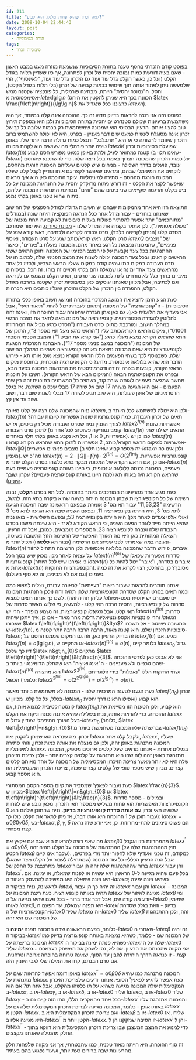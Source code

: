 ```yaml
---
id: 211
title: "למה זכרון שהוא פחות מלגלג הוא קבוע?"
date: 2009-10-04 22:44:43
layout: post
categories: 
  - תורת הסיבוכיות
tags: 
  - סיבוכיות זכרון
---
```

ב<a href="http://www.gadial.net/?p=204">פוסט קודם</a> הזכרתי בחטף טענה ב<a href="http://he.wikipedia.org/wiki/%D7%A1%D7%99%D7%91%D7%95%D7%9B%D7%99%D7%95%D7%AA">תורת הסיבוכיות</a> שנשמעת מוזרה מעט במבט ראשון - שאם בעיה דורשת כמות נמוכה יחסית של זכרון לפתרונה, אך כזו שעדיין תלויה בגודל הקלט (ועל כן, כאשר הקלט גדל עוד ועוד גם הזכרון גדל עוד ועוד, "לאינסוף"), הרי שלמעשה ניתן לפתור אותה תוך שימוש בכמות קבועה של זכרון (בלי תלות בגודל הקלט), וחסל. ה"נמוכה יחסית" הייתה, מבחינה פורמלית, כל פונקציה שקטנה ממש אסימפטוטית מ-$latex \lg\lg n$ (הכוונה בכך היא שניתן להקטין את היחס $latex \frac{f\left(n\right)}{\lg\lg n}$ כרצוננו ככל שנגדיל את $latex n$).

בפוסט הזה אני רוצה להראות בדיוק מדוע זה כך. ההוכחה אינה קלה במיוחד, אך היא משתמשת ברעיונות שכולם סטנדרטיים יחסית בתורת הסיבוכיות ולכן היא מספקת תירוץ טוב להציג אותם. הרעיון הבסיסי הוא שמכונה שמשתמשת רק בכמות עלובה כל כך של זכרון אינה מסוגלת לעשות כמעט שום דבר מעניין - בפרט, היא לא יכולה להשתמש ברוב הזכרון שעומד לרשותה כי אז היא "תתבלבל" ותנצל כמות גדולה הרבה יותר שלו. באופן טיפה יותר פורמלי מה שעושים הוא לקחת מכונה $latex M$ שפועלת בסיבוכיות זכרון $latex f\left(n\right)$ קטנה כמתואר לעיל, ולתת באופן כמעט מפורש חסם קבוע (שאינו תלוי ב-$latex n$) על כמות הזכרון שהמכונה תצרוך באמת בכל ריצה שלה. כדי להשתכנע שהחסם עובד, פועלים בדרך השלילה - מניחים שיש קלטים שעליהם המכונה חורגת מהחסם, לוקחים את המינימלי שבהם, ומראים שאפשר לקצר גם אותו ועדיין לקבל קלט שעליו המכונה חורגת מהחסם - סתירה למינימליות. עיקר החוכמה כאן היא איך מראים שאפשר לקצר את הקלט - זה דורש ניתוח מדוקדק יחסית של התנהגות המכונה על כל ביט בקלט והדגמה שקיימים שני ביטים שהם "זהים" מבחינת התנהגות המכונה עליהם, ניתוח שהוא טכני באופן בלתי נמנע.

התוצאה הזו היא אחד מהמקומות שבהם יש חשיבות גדולה למודל הספציפי של החישוב שאנחנו בוחרים - עבור מודל אחר ככל הנראה הפונקציה היתה שונה (במודלים "מתוחכמים" יותר אפשר להסתיר פעולות בעלות סיבוכיות לא קבועה תחת מעטה של "פעולה אטומית"). לכן אתאר בקצרה את המודל שלנו - <a href="http://he.wikipedia.org/wiki/%D7%9E%D7%9B%D7%95%D7%A0%D7%AA_%D7%98%D7%99%D7%95%D7%A8%D7%99%D7%A0%D7%92">מכונת טיורינג</a> היא יצור שמורכב מסרט קלט (הניתן לקריאה בלבד), סרט עבודה לקריאה ולכתיבה, ראש קורא שנע על סרט הקלט, ראש קורא/כותב שנע על סרט העבודה, ואוסף $latex Q$ של "מצבים פנימיים", שהמכונה נמצאת כל רגע באחד מהם. המכונה פועלת ב"צעדים", כאשר ההתנהגות בכל צעד נקבעת על פי המצב הפנימי של המכונה ותוכן התאים ששני הראשים קוראים; ובכל צעד המכונה יכולה לשנות את המצב הפנימי שלה, לכתוב תו על סרט העבודה במקום התו שהיה קודם במקום שעליו הראש הצביע, ולהזיז כל אחד מהראשים צעד אחד ימינה או שמאלה (הם בלתי תלויים זה בזה). זה הכל. בניסוחים נאיביים בדרך כלל לא טורחים לתת למכונה שני סרטים, וסרט הקלט משמש גם לקריאה וגם לכתיבה; אבל מכיוון שאנחנו עוסקים כאן בסיבוכיות זכרון שקטנה בהרבה מגודל הקלט, ההפרדה בין הזכרון של הקלט והזכרון שעליו כותבים היא הכרחית.

כעת הגיע הזמן להציג את המושג המרכזי בהוכחה (ומושג חשוב באופן כללי בתורת הסיבוכיות) - ה"קונפיגורציה" של המכונה (תרגום לעברית יכול להיות "תיאור רגעי", אבל אני מעדיף את הלועזית כאן). גם כאן אתן הגדרה שתפורה עבור ההוכחה הזו, ואינה זהה לחלוטין להגדרה הסטנדרטית. קונפיגורציה של מכונה באה לתאר את מצבה הרגעי במהלך חישוב, ומורכבת מתוכן סרט העבודה ("הסרט כרגע מכיל את המחרוזת 01001"), מיקום הראש הקורא/כותב עליו ("הראש כרגע מעל תא מספר 3"), התוכן של התא שהראש הקורא נמצא מעליו כרגע ("אני קורא את הביט 1") והמצב הפנימי הנוכחי של המכונה ("המכונה במצב פנימי מספר 17"). האבחנה המרכזית הנוגעת לקונפיגורציות היא שאם המכונה נמצאת באותה קונפיגורציה פעמיים במהלך החישוב שלה, כשבנוסף לכך בשתי הפעמים הללו הראש הקורא נמצא מעל אותו תא - פירוש הדבר הוא שהיא בלולאה אינסופית. מדוע? כי הקונפיגורציה הנוכחית, בתוספת מיקום הראש הקורא, קובעות בצורה יחידה ודטרמיניסטית את התנהגות המכונה בצעד הבא, ובפרט את הקונפיגורציה הבאה (והמיקום הבא של הראש הקורא). חשבו על תוכנית מחשב שמגיעה פעמיים לאותה שורת קוד, כשמצב כל המשתנים בתוכנית זהה בין שתי הפעמים - אם היא הגיעה משורה 17 שוב אל שורה 17 מבלי שכלום השתנה, אז בגלל הדטרמיניזם של אופן פעולתה, היא שוב תגיע לשורה 17 מבלי לשנות שום דבר, ושוב ושוב עד אין קץ.

נניח שהמכונה שלנו רצה על קלט מאורך $latex n$, ולכן היא יכולה להשתמש לכל היותר ב-$latex f\left(n\right)$ תאים של זכרון העבודה. כמה קונפיגורציות שונות אפשריות קיימות עבורה? לצורך העניין נניח שסרט העבודה מכיל רק ביטים, אז יש $latex 2^{f\left(n\right)}$ אפשרויות שונות לתוכן סרט העבודה (קומבינטוריקה פשוטה: לכל אחד מ-$latex f\left(n\right)$ התאים יש לנו שתי אפשרויות, 0 או 1, וכל תא נקבע באופן בלתי תלוי באחרים). כמו כן יש $latex f\left(n\right)$ אפשרויות למיקום הראש הקורא/כותב, 2 אפשרויות לתוכן התא שהראש הקורא קורא ו-$latex \left\|Q\right\|$מצבים פנימיים אפשריים (זה מספר קבוע שאינו תלוי ב-$latex n$ ולכן אינו כה מעניין). סה"כ יש $latex t\left(n\right)=2\cdot\left\|Q\right\|\cdot f\left(n\right)\cdot2^{f\left(n\right)}=O\left(2^{f\left(n\right)}\right)$ קונפיגורציות אפשריות. אם כן, אם הראש הקורא של המכונה מבקר בתא כלשהו בסרט הקלט יותר מ-$latex t\left(n\right)$ פעמיים, המכונה נכנסה ללולאה אינסופית, כי היינו באותה קונפיגורציה פעמיים בעת שהראש הקורא היה באותו תא (למה היינו באותה קונפיגורציה פעמיים? <a href="http://he.wikipedia.org/wiki/%D7%A2%D7%A7%D7%A8%D7%95%D7%9F_%D7%A9%D7%95%D7%91%D7%9A_%D7%94%D7%99%D7%95%D7%A0%D7%99%D7%9D">עקרון שובך היונים</a>).

כעת מגיע אחד מהרעיונות המורכבים ביותר בהוכחה. לכל תא בסרט <strong>הקלט</strong>, נבנה רשימה של כל הקונפיגורציות שבהן המכונה הייתה בשעה שהיא ביקרה בתא הזה. למשל, הרשימה "11,53,23" עבור תא מס' 3 אומרת שבפעם הראשונה שבה המכונה הגיעה לתא מס' 3, היא הייתה בקונפיגורציה 11, ובפעם השניה שבה היא הגיעה לתא מס' 3 (אולי אלפי צעדים לאחר מכן) היא הייתה בקונפיגורציה 53; ובפעם השלישית - בואו נניח שהיא הייתה מייד לאחר הפעם השניה, כי הראש הקורא לא זז - היא שינתה משהו בסרט העבודה שלה ועברה לקונפיגורציה 23. המספרים מומצאים, כמובן, אבל זה הרעיון. השאלה המהותית כאן היא מה האורך האפשרי של הרשימה הזו? התשובה פשוטה, ונעוצה במה שאמרתי לפני שנייה: אם הרשימה (עבור תא <strong>כלשהו</strong>) תכיל יותר מ-$latex t\left(n\right)$ איברים, פירוש הדבר שהמכונה בלולאה אינסופית ולכן הרשימה תתחיל לחזור על עצמה לאחר מכן. מכאן שיש בסך הכל $latex t\left(n\right)^{t\left(n\right)}$ סדרות אפשריות שכאלו של קונפיגורציות (כי אמרנו שיש לכל היותר $latex t\left(n\right)$ איברים בסדרה, ו"איבר" יכול להיות כל אחת מ-$latex t\left(n\right)$ הקונפיגורציות החוקיות). מסובך? כן, בהחלט; רצוי לקרוא את זה כמה פעמים (וגם אם לא מבינים, זה לא סוף העולם).

אנחנו חותרים להראות שעבור ריצות "בעייתיות" לכאורה עבורנו, נצליח למצוא כמה וכמה תאים בסרט הקלט שסדרת הקונפיגורציות שלהן תהיה זהה (ולכן התנהגות המכונה עליהן תהיה זהה). לשם כך אנחנו רוצים למצוא $latex n$-ים שעבורם יש יחסית מעט סדרות של קונפיגורציות, ויחסית הרבה תאי קלט - למעשה, פי שלוש מאשר סדרות של קונפיגורציות. זה נשמע מופרך - הרי יש $latex n$ תאי קלט, אבל $latex t\left(n\right)^{t\left(n\right)}$ סדרות; והרי פונקציות אקספוננציאליות גדלות מהר מאוד - אם כן, איך ייתכן שיהיה $latex n$ שעבורו $latex t\left(n\right)^{t\left(n\right)}&lt;n$? התשובה פשוטה - אל תשכחו ש-$latex f\left(n\right)$, סיבוכיות הזכרון שלנו, היא קטנה מאוד, הרבה הרבה הרבה יותר קטנה מ-$latex n$; זה בדיוק הרעיון כאן, וזה גם המקום שממנו החסם על $latex f\left(n\right)$ מגיע. אם $latex f\left(n\right)=o\left(\lg\lg n\right)$, אז מתקיים ש-$latex t\left(n\right)^{t\left(n\right)}=o\left(n\right)$, כלומר קיים $latex n_{0}$ גדול דיו כך שלכל $latex n&gt;n_{0}$ מתקיים $latex t\left(n\right)^{t\left(n\right)}&lt;\frac{n}{3}$. אני לא אכנס כאן לפרטי ההוכחה שהם טכניים ולא מעניינים - ה"אינטואיציה" היא שהחלק הדומיננטי ביותר ב-$latex t\left(n\right)^{t\left(n\right)}$ הוא מהצורה $latex 2^{2^{f\left(n\right)}}$, ושתי החזקות הללו "נאכלות" בידי הלוגריתם הכפול (כלומר: $latex 2^{2^{f\left(n\right)}}=o\left(2^{2^{\lg\lg n}}\right)=o\left(2^{\lg n}\right)=o\left(n\right)$).

כעת הגענו לטענה המרכזית שלנו - המכונה לא משתמשת ביותר מאשר $latex f\left(n_{0}\right)$ זכרון בכלל, על כל קלט. מכיוון ש-$latex n_{0}$ הוא קבוע (ואפילו הראינו דרך יחסית קונסטרוקטיבית למצוא אותו), גם $latex f\left(n_{0}\right)$ הוא קבוע, ולכן הטענה הזו מסיימת את ההוכחה. כדי להראות אותה, נניח בשלילה שהיא איננה נכונה וניקח את הקלט $latex x$ בעל האורך המינימלי שעדיין גדול מ-$latex n_{0}$ (כלומר, $latex \left\|x\right\|=n&gt;n_{0}$) שבריצתה עליו המכונה משתמשת ביותר מ-$latex f\left(n_{0}\right)$ זכרון. מה שנראה הוא שניתן להקטין את $latex x$ ולקבל קלט אחר, $latex x^{\prime}$, שעליו המכונה מתנהגת באופן זהה, ולכן גם מנצלת את אותה כמות זכרון, וזוהי סתירה למינימליות $latex x$. במילים אחרות - אנחנו מראים שעל קלטים ארוכים מספיק, המכונה מתנהגת באופן זהה לזה שבו היא מתנהגת על קלטים קצרים יותר - ולכן צריכת הזיכרון שלה היא לא יותר מאשר צריכת הזיכרון המקסימלית של המכונה על אחד מאותם קלטים קצרים. מכיוון שיש מספר סופי של קלטים קצרים שכזה, צריכת הזכרון המקסימלית הזו היא מספר קבוע.

כעת נעבור לפאנץ' שמסביר את קיום מספר הקסם המסתורי $latex \frac{n}{3}$. מכיוון ש-$latex \left\|x\right\|=n&gt;n_{0}$ אז $latex t\left(n\right)^{t\left(n\right)}&lt;\frac{n}{3}$. ובמילים - מספר סדרות הקונפיגורציות האפשריות הוא פחות משליש ממספר תאי הזכרון. מכאן נובע שיש לפחות שלושה תאי זכרון <strong>עם אותה סדרת קונפיגורציות בדיוק</strong>. נניח שהתוכן שלהם הוא 0 (עבור תוכן של 1 ההוכחה היא אותו דבר), אז ניתן לתאר את הקלט כולו כך: $latex x=\alpha0\beta0\gamma0\delta$, כש-$latex \alpha,\beta,\gamma,\delta$ הם פשוט סימונים לתת-מחרוזות. כן, אני יודע שזה נראה קצת מפחיד.

מה שאני רוצה להראות הוא שגם אם אקצץ את $latex \beta0$ מהמחרוזת הזו ואקבל $latex x^{\prime}=\alpha0\gamma0\delta$, ההתנהגות של המכונה על הקלט תהיה זהה (חוץ מההתנהגות שלה על הקטע $latex \beta$ שכבר אינו קיים). כמקודם, זה טכני ואעדיף שלא לחפור יותר מדי בפרטים, אבל הנה הרעיון הכללי: כל עוד המכונה (שמתחילה לעבור על הקלט מצד שמאל) מתרוצצת על החלק של $latex \alpha$ ברור שההתנהגות שלה זהה הן עבור $latex x$ והן עבור $latex x^{\prime}$. בכל פעם שהיא מגיעה ל-0 הראשון היא עשויה או לפנות שמאלה, או ימינה. אם היא פונה שמאלה היא ממשיכה להתעסק באיזור ה-$latex \alpha$; כשהיא פונה ימינה לראשונה, נניח בביקור ה-$latex i$, זה יהיה כך הן עבור $latex x$ והן עבור $latex x^{\prime}$ - המכונה תהיה באותה קונפיגורציה. כעת ריצת המכונה על $latex x$ מגיעה לאיזור של $latex \beta$ ומי יודע מה קורה שם, אבל דבר אחד ברור - בכל פעם שהיא מגיעה אל ה-$latex 0$ שמימין לאותו $latex \beta$, היא תפנה שמאלה, עד הפעם ה-$latex i$ בדיוק - וזאת בגלל שסדרת הקונפיגורציות של ה-$latex 0$ שליד $latex \alpha$ וה-$latex 0$ שליד $latex \beta$ זהה, ולכן ההתנהגות של המכונה שם היא זהה.

כלומר, בפעם הראשונה שבה המכונה תפנה <strong>ימינה</strong> ב-$latex 0$ שאחרי ה-$latex \beta$ זה יהיה בביקור ה-$latex i$ של המכונה שם - כלומר, כשהיא נמצאת באותה קונפיגורציה בדיוק כמו המכונה בריצתה על $latex x^{\prime}$ כשהיא פנתה ימינה בביקור ה-$latex i$ שלה על ה-$latex 0$ שליד $latex \alpha$... אני מקווה שהבנתם את הרעיון. אם לא, נסו לשחק את המשחק בעצמכם קצת - זו כנראה הדרך היחידה להבין עד הסוף, שאינה טרוחה בהוכחה ארוכה וטרחנית. אם טרם הבנתם, קחו את המילה שלי לגבי העניין הזה.

באופן דומה אפשר להראות שגם על $latex x^{\prime\prime}=\alpha0\beta0\delta$ המכונה מתנהגת כמו שהיא מתנהגת על $latex x$. כעת אפשר להגיע לפאנץ' הסופי. אנחנו יודעים שלצריכת הזיכרון המקסימלית שלה המכונה מגיעה כשהיא על תו כלשהו מהקלט, אבל איזה תו? אם הוא ב-$latex \alpha$, או ב-$latex \gamma$, או ב-$latex \delta$, או ב-$latex 0$ שליד $latex \alpha$, או ב-$latex 0$ שליד $latex \gamma$ - בכל אחד מהמקרים הללו, התו הזה קיים גם ב-$latex x^{\prime}$ והמכונה מתנהגת עליו באותו אופן - כלומר, המכונה מגיעה לצריכת הזכרון המקסימלית שלה גם על $latex x^{\prime}$ הקטן מ-$latex x$. ואם צריכת הזכרון המקסימלית היא ב-$latex \beta$ או ב-$latex 0$ שלידו, אז היא מגיעה אליו ב-$latex x^{\prime\prime}$ הקטן יותר מ-$latex x$. זו הסיבה שנזקקנו הן ל-$latex x^{\prime}$ והן ל-$latex x^{\prime\prime}$ - כדי למנוע את המצב המעצבן שבו צריכת הזכרון המקסימלית היא דווקא בתוך החלק מהמילה שאנחנו מקצצים.

זה סוף ההוכחה. היא הייתה מאוד טכנית, כמו שהבטחתי, אך אני מקווה שלפחות חלק מהרעיונות שבה ברורים כעת יותר, ושעוד נפגוש בהם בעתיד.
